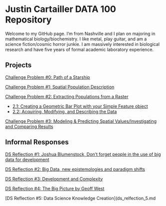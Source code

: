 # Justin Cartailler DATA 100 Repository

Welcome to my GitHub page.  I’m from Nashville and I plan on majoring in mathematical biology/biochemistry.  I like metal, play guitar, and am a science fiction/cosmic horror junkie.  I am massively interested in biological research and have five years of formal academic laboratory experience.

## Projects
[Challenge Problem #0: Path of a Starship](challenge_0.md)

[Challenge Problem #1: Spatial Population Description](challenge_1.md)

[Challenge Problem #2: Extracting Populations from a Raster](challenge_2.md)
  - [2.1: Creating a Geometric Bar Plot with your Simple Feature object](challenge_3.md)
  - [2.2: Acquiring, Modifying, and Describing the Data](challenge_4.md)

[Challenge Problem #3: Modeling & Predicting Spatial Values/Investigating and Comparing Results](challenge_5.md)

## Informal Responses
[DS Reflection #1: Joshua Blumenstock, Don’t forget people in the use of big data for development](ds_reflection_1.md)

[DS Reflection #2: Big Data, new epistemologies and paradigm shifts](ds_reflection_2.md)

[DS Reflection #3: Development and Complexity](ds_reflection_3.md)

[DS Reflection #4: The Big Picture by Geoff West](ds_reflection_4.md)

[DS Reflection #5: Data Science Knowledge Creation](ds_relfection_5.md
